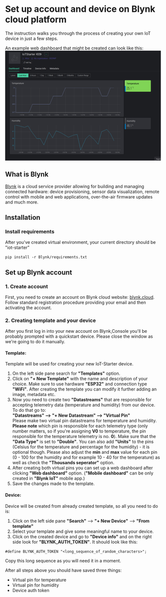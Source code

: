 # Set up account and device on Blynk cloud platform
The instruction walks you through the process of creating your own IoT device in just a few steps.

An example web dashboard that might be created can look like this:
![Example dashboard](Blynk_dashboard.png "KaaIoT dashboard")

## What is Blynk
[Blynk](https://blynk.io/) is a cloud service provider allowing for building and managing connected hardware: device provisioning, sensor data visualization, remote control with mobile and web applications, over-the-air firmware updates and much more.

## Installation

### Install requirements

After you've created virtual environment, your current directory should be "iot-starter"

``` 
pip install -r Blynk/requirements.txt
```

## Set up Blynk account

### 1. Create account

First, you need to create an account on Blynk cloud website: [blynk.cloud](https://blynk.cloud/dashboard/register). Follow standard registration procedure providing your email and then activating the account.

### 2. Creating template and your device

After you first log in into your new account on Blynk,Console you'll be probably prompted with a quickstart device. Please close the window as we're going to do it manually.

#### **Template**:

Template will be used for creating your new IoT-Starter device.

 1. On the left side pane search for **"Templates"** option.
 2. Click on **"+ New Template"** with the name and description of your choice. Make sure to use hardware **"ESP32"** and connection type **"WiFi"**. After creating the template you can modify it further adding an image, metadata etc.
 3. Now you need to create two **"Datastreams"** that are responsible for accepting telemetry data (temperature and humidity) from our device. To do that go to:<br>
 **"Datastreams" --> "+ New Datastream" --> "Virtual Pin"<br>**
 Please make two virtual pin datastreams for temperature and humidity. **Please note** which pin is responsible for each telemetry type (only number matters, so if you're assigning **V0** to temperature, the pin responsible for the temperature telemetry is no. **0**). Make sure that the **"Data Type"** is set to **"Double"**. You can also add **"Units"** to the pins (Celsius for the temperature and percentage for the humidity) - it is optional though. Please also adjust the **min** and **max** value for each pin (0 - 100 for the humidity and for example 10 - 40 for the temperature) as well as check the **"Thousands seperator"** option.
 4. After creating both virtual pins you can set up a web dashboard after clicking **"Web dashboard"** option. (**"Mobile dashboard"** can be only created in **"Blynk IoT"** mobile app.)
 5. Save the changes made to the template.

#### **Device**:

Device will be created from already created template, so all you need to do is:

 1. Click on the left side pane **"Search"** --> **"+ New Device"** --> **"From template"**
 2. Select your template and give some meaningful name to your device.
 3. Click on the created device and go to **"Device info"** and on the right side look for **"BLYNK_AUTH_TOKEN"**. It should look like this:<br>
 ```
 #define BLYNK_AUTH_TOKEN "<long_sequence_of_random_characters>";
 ```
 Copy this long sequence as you will need it in a moment.

After all steps above you should have saved three things:
 - Virtual pin for temperature
 - Virtual pin for humidity
 - Device auth token
